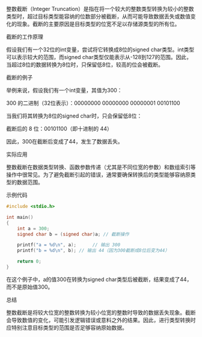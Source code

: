 整数截断（Integer Truncation）是指在将一个较大的整数类型转换为较小的整数类型时，超过目标类型能容纳的位数部分被截断，从而可能导致数据丢失或数值变化的现象。截断的主要原因是目标类型的位宽不足以存储源类型的所有位。

截断的工作原理

假设我们有一个32位的int变量，尝试将它转换成8位的signed char类型。int类型可以表示较大的范围，而signed char类型仅能表示从-128到127的范围。因此，当超过8位的数据转换为8位时，只保留低8位，较高的位会被截断。

截断的例子

举例来说，假设我们有一个int变量，其值为300：

300 的二进制（32位表示）：00000000 00000000 00000001 00101100

当我们将其转换为8位的signed char时，只会保留低8位：

截断后的 8 位：00101100（即十进制的 44）

因此，300在截断后变成了44，发生了数据丢失。

实际应用

整数截断在数据类型转换、函数参数传递（尤其是不同位宽的参数）和数组索引等操作中很常见。为了避免截断引起的错误，通常要确保转换后的类型能够容纳原类型的数据范围。

示例代码
```c
#include <stdio.h>

int main()
{
	int a = 300;
	signed char b = (signed char)a; // 截断操作

	printf("a = %d\n", a);		// 输出 300
	printf("b = %d\n", b); // 输出 44（因为300截断成8位后变为44）

	return 0;
}
```
在这个例子中，a的值300在转换为signed char类型后被截断，结果变成了44，而不是原始值300。

总结

整数截断是将较大位宽的整数转换为较小位宽的整数时导致的数据丢失现象。截断会导致数值的变化，可能引发逻辑错误或意料之外的结果。因此，进行类型转换时应特别注意目标类型的范围是否足够容纳原始数据。